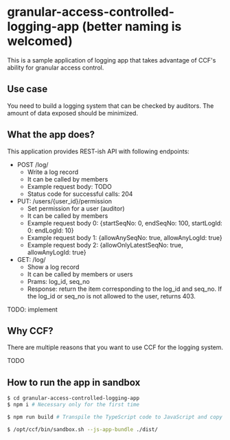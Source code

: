 # granular-access-controlled-logging-app (better naming is welcomed)

This is a sample application of logging app that takes advantage of CCF's ability for granular access control.

## Use case

You need to build a logging system that can be checked by auditors.
The amount of data exposed should be minimized.

## What the app does?

This application provides REST-ish API with following endpoints:

- POST /log/
  - Write a log record
  - It can be called by members
  - Example request body: TODO
  - Status code for successful calls: 204
- PUT: /users/{user_id}/permission
  - Set permission for a user (auditor)
  - It can be called by members
  - Example request body 0: {startSeqNo: 0, endSeqNo: 100, startLogId: 0: endLogId: 10}
  - Example request body 1: {allowAnySeqNo: true, allowAnyLogId: true}
  - Example request body 2: {allowOnlyLatestSeqNo: true, allowAnyLogId: true}
- GET: /log/
  - Show a log record
  - It can be called by members or users
  - Prams: log_id, seq_no
  - Response: return the item corresponding to the log_id and seq_no. If the log_id or seq_no is not allowed to the user, returns 403.

TODO: implement

## Why CCF?

There are multiple reasons that you want to use CCF for the logging system.

TODO

## How to run the app in sandbox

```bash
$ cd granular-access-controlled-logging-app
$ npm i # Necessary only for the first time

$ npm run build # Transpile the TypeScript code to JavaScript and copy the output to `dist` directory

$ /opt/ccf/bin/sandbox.sh --js-app-bundle ./dist/
```
